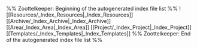 %% Zoottelkeeper: Beginning of the autogenerated index file list  %%
 ![[Resources/_Index_Resources|_Index_Resources]]
 [[Archive/_Index_Archive|_Index_Archive]]
 [[Area/_Index_Area|_Index_Area]]
 [[Project/_Index_Project|_Index_Project]]
 [[Templates/_Index_Templates|_Index_Templates]]
%% Zoottelkeeper: End of the autogenerated index file list  %%
